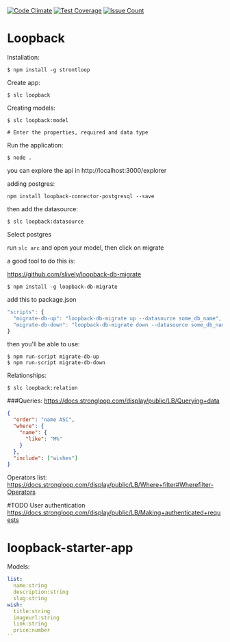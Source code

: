 [![Code Climate](https://codeclimate.com/github/IcaliaLabs/loopback-starter-app/badges/gpa.svg)](https://codeclimate.com/github/IcaliaLabs/loopback-starter-app)
[![Test Coverage](https://codeclimate.com/github/IcaliaLabs/loopback-starter-app/badges/coverage.svg)](https://codeclimate.com/github/IcaliaLabs/loopback-starter-app/coverage)
[![Issue Count](https://codeclimate.com/github/IcaliaLabs/loopback-starter-app/badges/issue_count.svg)](https://codeclimate.com/github/IcaliaLabs/loopback-starter-app)

# Loopback

Installation:

```shell
$ npm install -g strontloop
```

Create app:

```shell
$ slc loopback
```

Creating models:
```shell
$ slc loopback:model

# Enter the properties, required and data type
```

Run the application:

```shell
$ node .
```

you can explore the api in http://localhost:3000/explorer


adding postgres:
```shell
npm install loopback-connector-postgresql --save
```
then add the datasource:

```shell
$ slc loopback:datasource
```

Select postgres

run ```slc arc```
and open your model, then click on migrate

a good tool to do this is:

https://github.com/slively/loopback-db-migrate

```shell
$ npm install -g loopback-db-migrate
```

add this to package.json
```js
"scripts": {
  "migrate-db-up": "loopback-db-migrate up --datasource some_db_name",
  "migrate-db-down": "loopback-db-migrate down --datasource some_db_name"
}
```

then you'll be able to use:

```shell
$ npm run-script migrate-db-up
$ npm run-script migrate-db-down
```

Relationships:

```shell
$ slc loopback:relation
```


###Queries:
https://docs.strongloop.com/display/public/LB/Querying+data

```json
{
  "order": "name ASC",
  "where": {
    "name": {
      "like": "M%"
    }
  },
  "include": ["wishes"]
}
```

Operators list:
https://docs.strongloop.com/display/public/LB/Where+filter#Wherefilter-Operators

#TODO
User authentication
https://docs.strongloop.com/display/public/LB/Making+authenticated+requests


# loopback-starter-app

Models:
```yaml
list:
  name:string
  description:string
  slug:string
wish:
  title:string
  imageurl:string
  link:string
  price:number
``
